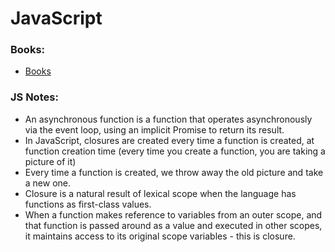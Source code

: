 
# JavaScript

### Books:
- [Books](https://github.com/stepanenko/javascript-info/blob/master/BOOKS.md)

### JS Notes:
- An asynchronous function is a function that operates asynchronously via the event loop, using an implicit Promise to return its result.
- In JavaScript, closures are created every time a function is created, at function creation time (every time you create a function, you are taking a picture of it)
- Every time a function is created, we throw away the old picture and take a new one.
- Closure is a natural result of lexical scope when the language has functions as first-class values.
- When a function makes reference to variables from an outer scope, and that function is passed around as a value and executed in other scopes, it maintains access to its original scope variables - this is closure.
